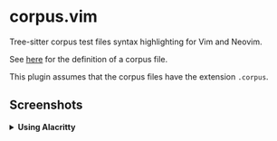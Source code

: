 # corpus.vim

Tree-sitter corpus test files syntax highlighting for Vim and Neovim.

See [here](https://tree-sitter.github.io/tree-sitter/creating-parsers#command-test) for the definition of a corpus file.

This plugin assumes that the corpus files have the extension `.corpus`.

## Screenshots

<details>
<summary><b>Using Alacritty</b></summary>
  
![image](https://user-images.githubusercontent.com/37723586/154622525-7e9d34ba-9f5a-45d7-be50-16447533d8f3.png)
  
</details>
